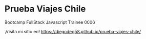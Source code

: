 # Prueba Viajes Chile
Bootcamp FullStack Javascript Trainee 0006

¡Visita mi sitio en! https://diegodeg58.github.io/prueba-viajes-chile/
